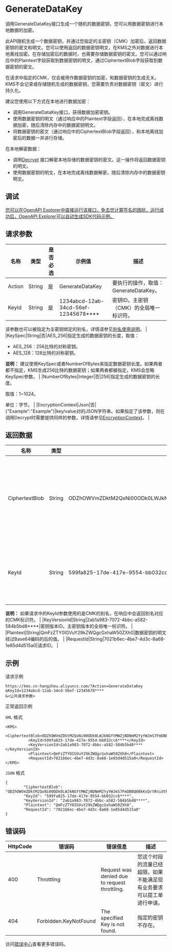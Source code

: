# GenerateDataKey

调用GenerateDataKey接口生成一个随机的数据密钥，您可以用数据密钥进行本地数据的加密。

此API随机生成一个数据密钥，并通过您指定的主密钥（CMK）加密后，返回数据密钥的密文和明文。您可以使用返回的数据密钥明文，在KMS之外对数据进行本地离线加密。在存储加密后的数据时，也需要存储数据密钥的密文。您可以通过响应中的Plaintext字段获取到数据密钥的明文，通过CiphertextBlob字段获取到数据密钥的密文。

在请求中指定的CMK，仅会被用作数据密钥的加密，和数据密钥的生成无关。KMS不会记录或存储随机生成的数据密钥，您需要负责对数据密钥（密文）进行持久化。

建议您使用以下方式在本地进行数据加密：

-   调用GenerateDataKey接口，获得数据加密密钥。
-   使用数据密钥的明文（通过响应中的Plaintext字段返回），在本地完成离线数据加密，随后清除内存中的数据密钥明文。
-   将数据密钥的密文（通过响应中的CiphertextBlob字段返回），和本地离线加密后的数据一并进行存储。

在本地解密数据：

-   调用[Decrypt](~~28950~~) 接口解密本地存储的数据密钥的密文。这一操作将返回数据密钥的明文。
-   使用数据密钥的明文，在本地完成离线数据解密，随后清除内存中的数据密钥明文。

## 调试

[您可以在OpenAPI Explorer中直接运行该接口，免去您计算签名的困扰。运行成功后，OpenAPI Explorer可以自动生成SDK代码示例。](https://api.aliyun.com/#product=Kms&api=GenerateDataKey&type=RPC&version=2016-01-20)

## 请求参数

|名称|类型|是否必选|示例值|描述|
|--|--|----|---|--|
|Action|String|是|GenerateDataKey|要执行的操作，取值：GenerateDataKey。 |
|KeyId|String|是|1234abcd-12ab-34cd-56ef-12345678\*\*\*\*|密钥ID。主密钥（CMK）的全局唯一标识符。

 该参数也可以被指定为主密钥绑定的别名，详情请参见[别名使用说明](~~68522~~)。 |
|KeySpec|String|否|AES\_256|指定生成的数据密钥的长度，取值：

 -   AES\_256：256比特的对称密钥。
-   AES\_128：128比特的对称密钥。

 **说明：** 建议使用KeySpec或者NumberOfBytes来指定数据密钥长度。如果两者都不指定，KMS生成256比特的数据密钥；如果两者都被指定，KMS会忽略KeySpec参数。 |
|NumberOfBytes|Integer|否|256|指定生成的数据密钥的长度。

 取值：1~1024。

 单位：字节。 |
|EncryptionContext|Json|否|\{"Example":"Example"\}|key/value对的JSON字符串。如果指定了该参数，则在调用Decrypt时需要提供同样的参数，详情请参见[EncryptionContext](~~42975~~)。 |

## 返回数据

|名称|类型|示例值|描述|
|--|--|---|--|
|CiphertextBlob|String|ODZhOWVmZDktM2QxNi00ODk0LWJkNGYtMWZjNDNmM2YyYWJmS7FmDBBQ0BkKsQrtRnidtPwirmDcS0ZuJCU41xxAAWk4Z8qsADfbV0b+i6kQmlvj79dJdGOvtX69Uycs901qOjop4bTSl0oQ|数据密钥被指定CMK的主版本加密后的密文。 |
|KeyId|String|599fa825-17de-417e-9554-bb032cc6\*\*\*\*|密钥ID。主密钥的全局唯一标识符。

 **说明：** 如果请求中的KeyId参数使用的是CMK的别名，在响应中会返回别名对应的CMK标识符。 |
|KeyVersionId|String|2ab1a983-7072-4bbc-a582-584b5bd8\*\*\*\*|密钥版本ID。主密钥版本的全局唯一标识符。 |
|Plaintext|String|QmFzZTY0IGVuY29kZWQgcGxhaW50ZXh0|数据密钥的明文经过Base64编码的后的值。 |
|RequestId|String|7021b6ec-4be7-4d3c-8a68-1e85d4d515a0|请求ID。 |

## 示例

请求示例

```
https://kms.cn-hangzhou.aliyuncs.com/?Action=GenerateDataKey
&KeyId=1234abcd-12ab-34cd-56ef-12345678****
&<公共请求参数>
```

正常返回示例

`XML` 格式

```
<KMS>
          <CiphertextBlob>ODZhOWVmZDktM2QxNi00ODk0LWJkNGYtMWZjNDNmM2YyYWJmS7FmDBBQ0BkKsQrtRnidtPwirmDcS0ZuJCU41xxAAWk4Z8qsADfbV0b+i6kQmlvj79dJdGOvtX69Uycs901qOjop4bTSl0oQ</CiphertextBlob>
          <KeyId>599fa825-17de-417e-9554-bb032cc6****</KeyId>
          <KeyVersionId>2ab1a983-7072-4bbc-a582-584b5bd8****</KeyVersionId>
          <Plaintext>QmFzZTY0IGVuY29kZWQgcGxhaW50ZXh0</Plaintext>
          <RequestId>7021b6ec-4be7-4d3c-8a68-1e85d4d515a0</RequestId>
</KMS>
```

`JSON` 格式

```
{
        "CiphertextBlob": "ODZhOWVmZDktM2QxNi00ODk0LWJkNGYtMWZjNDNmM2YyYWJmS7FmDBBQ0BkKsQrtRnidtPwirmDcS0ZuJCU41xxAAWk4Z8qsADfbV0b+i6kQmlvj79dJdGOvtX69Uycs901qOjop4bTSl0oQ",
        "KeyId": "599fa825-17de-417e-9554-bb032cc6****",
        "KeyVersionId": "2ab1a983-7072-4bbc-a582-584b5bd8****",
        "Plaintext": "QmFzZTY0IGVuY29kZWQgcGxhaW50ZXh0",
        "RequestId": "7021b6ec-4be7-4d3c-8a68-1e85d4d515a0"
}
```

## 错误码

|HttpCode|错误码|错误信息|描述|
|--------|---|----|--|
|400|Throttling|Request was denied due to request throttling.|您这个时段的流量已经超限。如果不能满足现有业务要求可以提工单进行申请。|
|404|Forbidden.KeyNotFound|The specified Key is not found.|指定的密钥不存在。|

访问[错误中心](https://error-center.alibabacloud.com/status/product/Kms)查看更多错误码。

